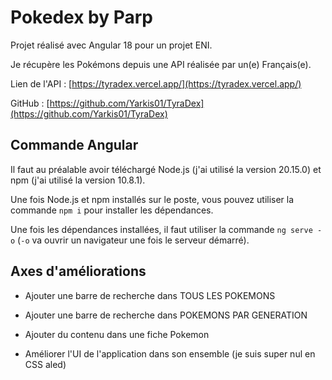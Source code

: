 # Pokedex by Parp

Projet réalisé avec Angular 18 pour un projet ENI.

Je récupère les Pokémons depuis une API réalisée par un(e) Français(e).

Lien de l'API : [https://tyradex.vercel.app/](https://tyradex.vercel.app/)

GitHub : [https://github.com/Yarkis01/TyraDex](https://github.com/Yarkis01/TyraDex)

## Commande Angular

Il faut au préalable avoir téléchargé Node.js (j'ai utilisé la version 20.15.0) et npm (j'ai utilisé la version 10.8.1).

Une fois Node.js et npm installés sur le poste, vous pouvez utiliser la commande `npm i` pour installer les dépendances.

Une fois les dépendances installées, il faut utiliser la commande `ng serve -o` (`-o` va ouvrir un navigateur une fois le serveur démarré).

## Axes d'améliorations 

- Ajouter une barre de recherche dans TOUS LES POKEMONS

- Ajouter une barre de recherche dans POKEMONS PAR GENERATION

- Ajouter du contenu dans une fiche Pokemon

- Améliorer l'UI de l'application dans son ensemble (je suis super nul en CSS aled)
